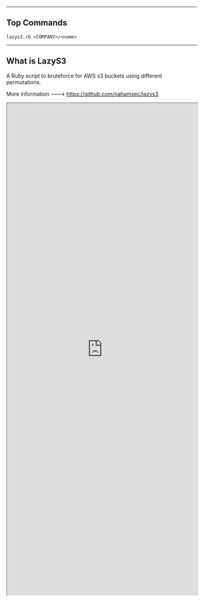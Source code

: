 --- ---

<h2>Top Commands</h2>

```
lazys3.rb <COMPANY>/<name>
```

---

<h2>What is LazyS3</h2>

A Ruby script to bruteforce for AWS s3 buckets using different permutations.

More information ---> https://github.com/nahamsec/lazys3

<iframe src="https://github.com/nahamsec/lazys3" width="100%" height="1300"></iframe>